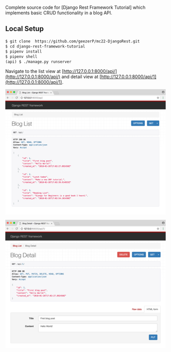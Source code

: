 Complete source code for [Django Rest Framework Tutorial] which implements basic CRUD functionality in a blog API.

## Local Setup

```
$ git clone  https://github.com/geezerP/mc22-DjangoRest.git
$ cd django-rest-framework-tutorial
$ pipenv install
$ pipenv shell
(api) $ ./manage.py runserver
```

Navigate to the list view at [http://127.0.0.1:8000/api/](http://127.0.0.1:8000/api/) and detail view at [http://127.0.0.1:8000/api/1](http://127.0.0.1:8000/api/1).

![Blog list view](screenshots/blog-list.png)

![Blog detail view](screenshots/blog-crud.png)
